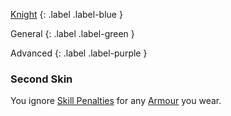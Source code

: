 
[Knight](Game/Knight)
{: .label .label-blue }

General
{: .label .label-green }

Advanced
{: .label .label-purple }

### Second Skin

You ignore [Skill Penalties](Core/Armour#Reaction%20Penalty) for any [Armour](Core/Armour) you wear.